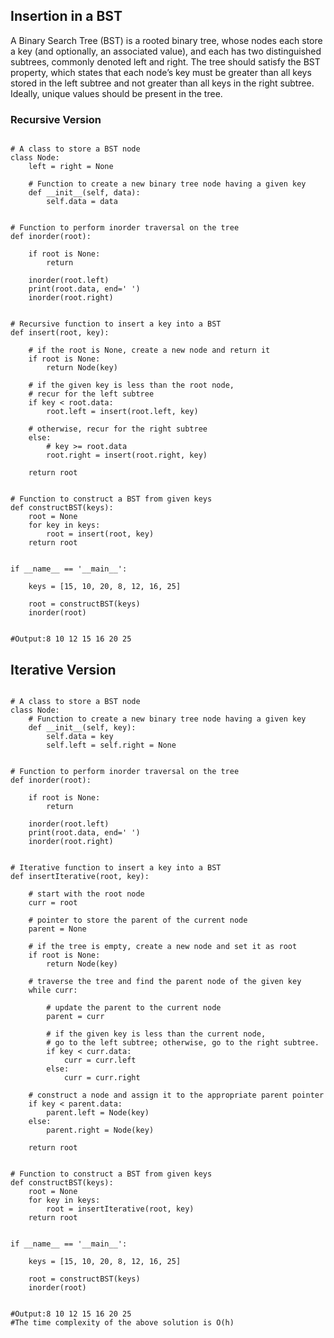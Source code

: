 ## Insertion in a BST
A Binary Search Tree (BST) is a rooted binary tree, whose nodes each store a key (and optionally, an associated value), and each has two distinguished subtrees, commonly denoted left and right. The tree should satisfy the BST property, which states that each node’s key must be greater than all keys stored in the left subtree and not greater than all keys in the right subtree. Ideally, unique values should be present in the tree.
### Recursive Version
```

# A class to store a BST node
class Node:
    left = right = None
 
    # Function to create a new binary tree node having a given key
    def __init__(self, data):
        self.data = data
 
 
# Function to perform inorder traversal on the tree
def inorder(root):
 
    if root is None:
        return
 
    inorder(root.left)
    print(root.data, end=' ')
    inorder(root.right)
 
 
# Recursive function to insert a key into a BST
def insert(root, key):
 
    # if the root is None, create a new node and return it
    if root is None:
        return Node(key)
 
    # if the given key is less than the root node,
    # recur for the left subtree
    if key < root.data:
        root.left = insert(root.left, key)
 
    # otherwise, recur for the right subtree
    else:
        # key >= root.data
        root.right = insert(root.right, key)
 
    return root
 
 
# Function to construct a BST from given keys
def constructBST(keys):
    root = None
    for key in keys:
        root = insert(root, key)
    return root
 
 
if __name__ == '__main__':
 
    keys = [15, 10, 20, 8, 12, 16, 25]
 
    root = constructBST(keys)
    inorder(root)
 

#Output:8 10 12 15 16 20 25
```

## Iterative Version

```

# A class to store a BST node
class Node:
    # Function to create a new binary tree node having a given key
    def __init__(self, key):
        self.data = key
        self.left = self.right = None
 
 
# Function to perform inorder traversal on the tree
def inorder(root):
 
    if root is None:
        return
 
    inorder(root.left)
    print(root.data, end=' ')
    inorder(root.right)
 
 
# Iterative function to insert a key into a BST
def insertIterative(root, key):
 
    # start with the root node
    curr = root
 
    # pointer to store the parent of the current node
    parent = None
 
    # if the tree is empty, create a new node and set it as root
    if root is None:
        return Node(key)
 
    # traverse the tree and find the parent node of the given key
    while curr:
 
        # update the parent to the current node
        parent = curr
 
        # if the given key is less than the current node,
        # go to the left subtree; otherwise, go to the right subtree.
        if key < curr.data:
            curr = curr.left
        else:
            curr = curr.right
 
    # construct a node and assign it to the appropriate parent pointer
    if key < parent.data:
        parent.left = Node(key)
    else:
        parent.right = Node(key)
 
    return root
 
 
# Function to construct a BST from given keys
def constructBST(keys):
    root = None
    for key in keys:
        root = insertIterative(root, key)
    return root
 
 
if __name__ == '__main__':
 
    keys = [15, 10, 20, 8, 12, 16, 25]
 
    root = constructBST(keys)
    inorder(root)
 

#Output:8 10 12 15 16 20 25
#The time complexity of the above solution is O(h)
```